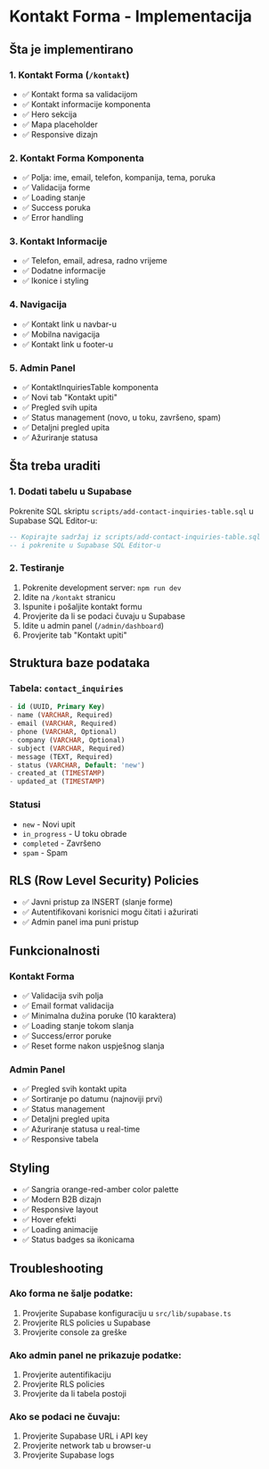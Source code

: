 # Kontakt Forma - Implementacija

## Šta je implementirano

### 1. Kontakt Forma (`/kontakt`)
- ✅ Kontakt forma sa validacijom
- ✅ Kontakt informacije komponenta
- ✅ Hero sekcija
- ✅ Mapa placeholder
- ✅ Responsive dizajn

### 2. Kontakt Forma Komponenta
- ✅ Polja: ime, email, telefon, kompanija, tema, poruka
- ✅ Validacija forme
- ✅ Loading stanje
- ✅ Success poruka
- ✅ Error handling

### 3. Kontakt Informacije
- ✅ Telefon, email, adresa, radno vrijeme
- ✅ Dodatne informacije
- ✅ Ikonice i styling

### 4. Navigacija
- ✅ Kontakt link u navbar-u
- ✅ Mobilna navigacija
- ✅ Kontakt link u footer-u

### 5. Admin Panel
- ✅ KontaktInquiriesTable komponenta
- ✅ Novi tab "Kontakt upiti"
- ✅ Pregled svih upita
- ✅ Status management (novo, u toku, završeno, spam)
- ✅ Detaljni pregled upita
- ✅ Ažuriranje statusa

## Šta treba uraditi

### 1. Dodati tabelu u Supabase
Pokrenite SQL skriptu `scripts/add-contact-inquiries-table.sql` u Supabase SQL Editor-u:

```sql
-- Kopirajte sadržaj iz scripts/add-contact-inquiries-table.sql
-- i pokrenite u Supabase SQL Editor-u
```

### 2. Testiranje
1. Pokrenite development server: `npm run dev`
2. Idite na `/kontakt` stranicu
3. Ispunite i pošaljite kontakt formu
4. Provjerite da li se podaci čuvaju u Supabase
5. Idite u admin panel (`/admin/dashboard`)
6. Provjerite tab "Kontakt upiti"

## Struktura baze podataka

### Tabela: `contact_inquiries`
```sql
- id (UUID, Primary Key)
- name (VARCHAR, Required)
- email (VARCHAR, Required)
- phone (VARCHAR, Optional)
- company (VARCHAR, Optional)
- subject (VARCHAR, Required)
- message (TEXT, Required)
- status (VARCHAR, Default: 'new')
- created_at (TIMESTAMP)
- updated_at (TIMESTAMP)
```

### Statusi
- `new` - Novi upit
- `in_progress` - U toku obrade
- `completed` - Završeno
- `spam` - Spam

## RLS (Row Level Security) Policies
- ✅ Javni pristup za INSERT (slanje forme)
- ✅ Autentifikovani korisnici mogu čitati i ažurirati
- ✅ Admin panel ima puni pristup

## Funkcionalnosti

### Kontakt Forma
- ✅ Validacija svih polja
- ✅ Email format validacija
- ✅ Minimalna dužina poruke (10 karaktera)
- ✅ Loading stanje tokom slanja
- ✅ Success/error poruke
- ✅ Reset forme nakon uspješnog slanja

### Admin Panel
- ✅ Pregled svih kontakt upita
- ✅ Sortiranje po datumu (najnoviji prvi)
- ✅ Status management
- ✅ Detaljni pregled upita
- ✅ Ažuriranje statusa u real-time
- ✅ Responsive tabela

## Styling
- ✅ Sangria orange-red-amber color palette
- ✅ Modern B2B dizajn
- ✅ Responsive layout
- ✅ Hover efekti
- ✅ Loading animacije
- ✅ Status badges sa ikonicama

## Troubleshooting

### Ako forma ne šalje podatke:
1. Provjerite Supabase konfiguraciju u `src/lib/supabase.ts`
2. Provjerite RLS policies u Supabase
3. Provjerite console za greške

### Ako admin panel ne prikazuje podatke:
1. Provjerite autentifikaciju
2. Provjerite RLS policies
3. Provjerite da li tabela postoji

### Ako se podaci ne čuvaju:
1. Provjerite Supabase URL i API key
2. Provjerite network tab u browser-u
3. Provjerite Supabase logs 